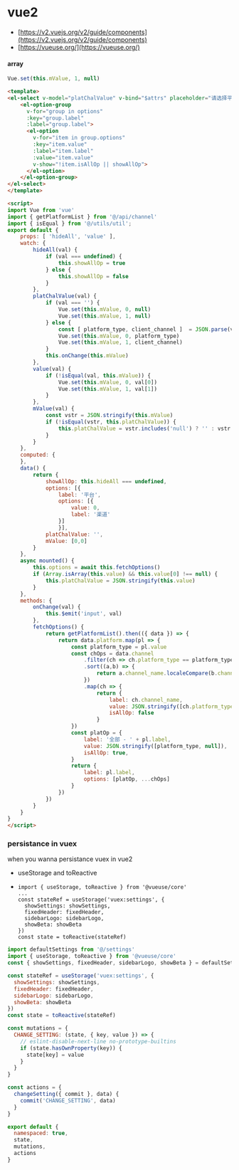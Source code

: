 # vue2



* [https://v2.vuejs.org/v2/guide/components](https://v2.vuejs.org/v2/guide/components)
* [https://vueuse.org/](https://vueuse.org/)





#### array

```javascript
Vue.set(this.mValue, 1, null)
```

```html
<template>
<el-select v-model="platChalValue" v-bind="$attrs" placeholder="请选择平台渠道" clearable>
    <el-option-group
      v-for="group in options"
      :key="group.label"
      :label="group.label">
      <el-option
        v-for="item in group.options"
        :key="item.value"
        :label="item.label"
        :value="item.value"
        v-show="!item.isAllOp || showAllOp">
      </el-option>
    </el-option-group>
</el-select>
</template>

<script>
import Vue from 'vue'
import { getPlatformList } from '@/api/channel'
import { isEqual } from '@/utils/util';
export default {
    props: [ 'hideAll', 'value' ],
    watch: {
        hideAll(val) {
            if (val === undefined) {
                this.showAllOp = true
            } else {
                this.showAllOp = false
            }
        },
        platChalValue(val) {
            if (val === '') {
                Vue.set(this.mValue, 0, null)
                Vue.set(this.mValue, 1, null)
            } else {
                const [ platform_type, client_channel ]  = JSON.parse(val)
                Vue.set(this.mValue, 0, platform_type)
                Vue.set(this.mValue, 1, client_channel)
            }
            this.onChange(this.mValue)
        },
        value(val) {
            if (!isEqual(val, this.mValue)) {
                Vue.set(this.mValue, 0, val[0])
                Vue.set(this.mValue, 1, val[1])
            }
        },
        mValue(val) {
            const vstr = JSON.stringify(this.mValue)
            if (!isEqual(vstr, this.platChalValue)) {
                this.platChalValue = vstr.includes('null') ? '' : vstr
            }
        }
    },
    computed: {
    },
    data() {
        return {
            showAllOp: this.hideAll === undefined,
            options: [{
                label: '平台',
                options: [{
                    value: 0,
                    label: '渠道'
                }]
                }],
            platChalValue: '',
            mValue: [0,0]
        }
    },
    async mounted() {
        this.options = await this.fetchOptions()
        if (Array.isArray(this.value) && this.value[0] !== null) {
            this.platChalValue = JSON.stringify(this.value)
        }
    },
    methods: {
        onChange(val) {
            this.$emit('input', val)
        },
        fetchOptions() {
            return getPlatformList().then(({ data }) => {
                return data.platform.map(pl => {
                    const platform_type = pl.value
                    const chOps = data.channel
                        .filter(ch => ch.platform_type == platform_type && ch.client_channel > 0)
                        .sort((a,b) => {
                            return a.channel_name.localeCompare(b.channel_name)
                        })
                        .map(ch => {
                            return {
                                label: ch.channel_name,
                                value: JSON.stringify([ch.platform_type, ch.client_channel]),
                                isAllOp: false
                            }
                    })
                    const platOp = {
                        label: '全部 - ' + pl.label,
                        value: JSON.stringify([platform_type, null]),
                        isAllOp: true,
                    }
                    return {
                        label: pl.label,
                        options: [platOp, ...chOps]
                    }
                })
            })
        }
    }
}
</script>
```



### persistance in vuex&#x20;



when you wanna persistance vuex in vue2

* useStorage and toReactive
* ```
  import { useStorage, toReactive } from '@vueuse/core'
  ...
  const stateRef = useStorage('vuex:settings', {
    showSettings: showSettings,
    fixedHeader: fixedHeader,
    sidebarLogo: sidebarLogo,
    showBeta: showBeta
  })
  const state = toReactive(stateRef)
  ```

```javascript
import defaultSettings from '@/settings'
import { useStorage, toReactive } from '@vueuse/core'
const { showSettings, fixedHeader, sidebarLogo, showBeta } = defaultSettings

const stateRef = useStorage('vuex:settings', {
  showSettings: showSettings,
  fixedHeader: fixedHeader,
  sidebarLogo: sidebarLogo,
  showBeta: showBeta
})
const state = toReactive(stateRef)

const mutations = {
  CHANGE_SETTING: (state, { key, value }) => {
    // eslint-disable-next-line no-prototype-builtins
    if (state.hasOwnProperty(key)) {
      state[key] = value
    }
  }
}

const actions = {
  changeSetting({ commit }, data) {
    commit('CHANGE_SETTING', data)
  }
}

export default {
  namespaced: true,
  state,
  mutations,
  actions
}

```





